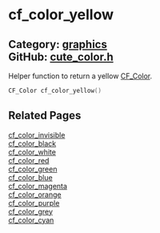 [//]: # (This file is automatically generated by Cute Framework's docs parser.)
[//]: # (Do not edit this file by hand!)
[//]: # (See: https://github.com/RandyGaul/cute_framework/blob/master/samples/docs_parser.cpp)
[](../header.md ':include')

# cf_color_yellow

Category: [graphics](/api_reference?id=graphics)  
GitHub: [cute_color.h](https://github.com/RandyGaul/cute_framework/blob/master/include/cute_color.h)  
---

Helper function to return a yellow [CF_Color](/graphics/cf_color.md).

```cpp
CF_Color cf_color_yellow()
```

## Related Pages

[cf_color_invisible](/graphics/cf_color_invisible.md)  
[cf_color_black](/graphics/cf_color_black.md)  
[cf_color_white](/graphics/cf_color_white.md)  
[cf_color_red](/graphics/cf_color_red.md)  
[cf_color_green](/graphics/cf_color_green.md)  
[cf_color_blue](/graphics/cf_color_blue.md)  
[cf_color_magenta](/graphics/cf_color_magenta.md)  
[cf_color_orange](/graphics/cf_color_orange.md)  
[cf_color_purple](/graphics/cf_color_purple.md)  
[cf_color_grey](/graphics/cf_color_grey.md)  
[cf_color_cyan](/graphics/cf_color_cyan.md)  
